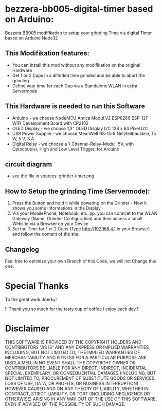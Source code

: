 # bezzera-bb005-digital-timer based on Arduino:
Bezzera BB005 modifikation to setup your grinding Time via digital Timer based on Arduino Node32

## This Modifikation features:
- You can install this mod without any modifikation on the original Hardware
- Get 1 or 2 Cups in a difinded time grinded and be able to abort the grinding
- Define your time for each Cup via a Standalone WLAN in extra Servermode

## This Hardware is needed to run this Software
- Arduino - we choose NodeMCU Amica Modul V2 ESP8266 ESP-12F WIFI Development Board with CP2102
- OLED Display - we choose 1,3" OLED Display I2C 128 x 64 Pixel I2C
- USB Power Supplie - we choose MeanWell RS-15-5 Netzteilbaustein, 15 W, 5 V, 3 A
- Digital Relay - we choose a 1-Channel-Relay-Modul, 5V, with Optocoupler, High and Low Level Trigger, for Arduino

## circuit diagram
- see the file in sources: grinder-timer.png

## How to Setup the grinding Time (Servermode):
1. Press the Button and hold it while powering on the Grinder - Now it shows you some Informations in the Display
2. Via your MobilePhone, Notebook, etc. pp. you can conncet to the WLAN Gateway (Name: Grinder-Configuration) and then access a small Website via a Browser on your Device
3. Set the Time for 1 or 2 Cups (Type http://192.168.4.1 in your Browser) and follow the content of the site.

## Changelog
Feel free to optimize your own Branch of this Code, we will not Change this one.

# Special Thanks
To the great work Joerky!
  
!! Thank you so much for the tasty cup of coffee I enjoy each day !!  


# Disclaimer
THIS SOFTWARE IS PROVIDED BY THE COPYRIGHT HOLDERS AND CONTRIBUTORS “AS IS” AND ANY EXPRESS OR IMPLIED WARRANTIES, INCLUDING, BUT NOT LIMITED TO, THE IMPLIED WARRANTIES OF MERCHANTABILITY AND FITNESS FOR A PARTICULAR PURPOSE ARE DISCLAIMED. IN NO EVENT SHALL THE COPYRIGHT OWNER OR CONTRIBUTORS BE LIABLE FOR ANY DIRECT, INDIRECT, INCIDENTAL, SPECIAL, EXEMPLARY, OR CONSEQUENTIAL DAMAGES (INCLUDING, BUT NOT LIMITED TO, PROCUREMENT OF SUBSTITUTE GOODS OR SERVICES; LOSS OF USE, DATA, OR PROFITS; OR BUSINESS INTERRUPTION) HOWEVER CAUSED AND ON ANY THEORY OF LIABILITY, WHETHER IN CONTRACT, STRICT LIABILITY, OR TORT (INCLUDING NEGLIGENCE OR OTHERWISE) ARISING IN ANY WAY OUT OF THE USE OF THIS SOFTWARE, EVEN IF ADVISED OF THE POSSIBILITY OF SUCH DAMAGE.
